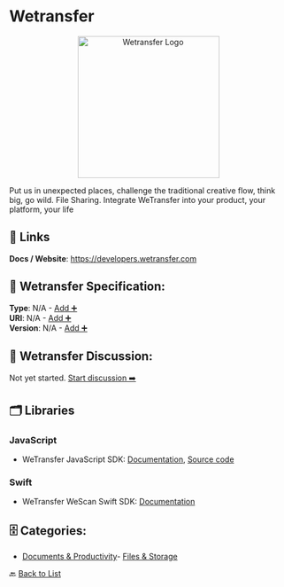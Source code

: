 # Wetransfer
<p align="center">
    <img width="256" src="https://raw.githubusercontent.com/apis-list/apis-list/main/apis/wetransfer/logo_256x256.png" alt="Wetransfer Logo"/>
</p>
Put us in unexpected places, challenge the traditional creative flow, think big, go wild. File Sharing. Integrate WeTransfer into your product, your platform, your life

##  🔗 Links
**Docs / Website**: https://developers.wetransfer.com

## 🧬 Wetransfer Specification:
**Type**: N/A - [Add ➕](https://github.com/apis-list/apis-list/edit/main/apis.yaml#L21742)  
**URI**: N/A - [Add ➕](https://github.com/apis-list/apis-list/edit/main/apis.yaml#L21742)  
**Version**: N/A - [Add ➕](https://github.com/apis-list/apis-list/edit/main/apis.yaml#L21742)

## 💬 Wetransfer Discussion:
Not yet started. [Start discussion ➡️](https://github.com/apis-list/apis-list/discussions/new)

## 🗂️ Libraries
### JavaScript
- WeTransfer JavaScript SDK: [Documentation](https://wetransfer.github.io/wt-api-docs/index.html#sdks), [Source code](https://github.com/WeTransfer/wt-js-sdk)
### Swift
- WeTransfer WeScan Swift SDK: [Documentation](https://github.com/WeTransfer/WeScan)


## 🗄️ Categories:
- [Documents & Productivity](https://github.com/apis-list/apis-list#documents--productivity-)- [Files & Storage](https://github.com/apis-list/apis-list#files--storage-)

🔙  [Back to List](https://github.com/apis-list/apis-list)
